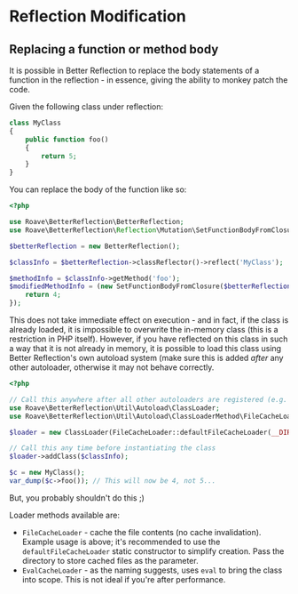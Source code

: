 # Reflection Modification

## Replacing a function or method body

It is possible in Better Reflection to replace the body statements of a function
in the reflection - in essence, giving the ability to monkey patch the code.

Given the following class under reflection:

```php
class MyClass
{
    public function foo()
    {
        return 5;
    }
}
```

You can replace the body of the function like so:

```php
<?php

use Roave\BetterReflection\BetterReflection;
use Roave\BetterReflection\Reflection\Mutation\SetFunctionBodyFromClosure;

$betterReflection = new BetterReflection();

$classInfo = $betterReflection->classReflector()->reflect('MyClass');

$methodInfo = $classInfo->getMethod('foo');
$modifiedMethodInfo = (new SetFunctionBodyFromClosure($betterReflection->phpParser()))($methodInfo, function () {
    return 4;
});
```

This does not take immediate effect on execution - and in fact, if the class is
already loaded, it is impossible to overwrite the in-memory class (this is a
restriction in PHP itself). However, if you have reflected on this class in
such a way that it is not already in memory, it is possible to load this class
using Better Reflection's own autoload system (make sure this is added *after*
any other autoloader, otherwise it may not behave correctly.

```php
<?php

// Call this anywhere after all other autoloaders are registered (e.g. Composer)
use Roave\BetterReflection\Util\Autoload\ClassLoader;
use Roave\BetterReflection\Util\Autoload\ClassLoaderMethod\FileCacheLoader;

$loader = new ClassLoader(FileCacheLoader::defaultFileCacheLoader(__DIR__));

// Call this any time before instantiating the class
$loader->addClass($classInfo);

$c = new MyClass();
var_dump($c->foo()); // This will now be 4, not 5...
```

But, you probably shouldn't do this ;)

Loader methods available are:

 * `FileCacheLoader` - cache the file contents (no cache invalidation). Example
   usage is above; it's recommended to use the `defaultFileCacheLoader` static
   constructor to simplify creation. Pass the directory to store cached files
   as the parameter.
 * `EvalCacheLoader` - as the naming suggests, uses `eval` to bring the class
   into scope. This is not ideal if you're after performance.
